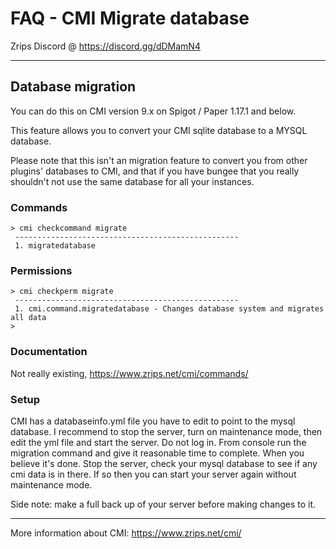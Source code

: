 # FAQ - CMI Migrate database

Zrips Discord @ https://discord.gg/dDMamN4 

---

## Database migration

You can do this on CMI version 9.x on Spigot / Paper 1.17.1 and below.

This feature allows you to convert your CMI sqlite database to a MYSQL database.

Please note that this isn't an migration feature to convert you from other plugins' databases to CMI, and that if you have bungee that you really shouldn't not use the same database for all your instances.

### Commands

```
> cmi checkcommand migrate
 --------------------------------------------------
 1. migratedatabase
```

### Permissions

```
> cmi checkperm migrate
 --------------------------------------------------
 1. cmi.command.migratedatabase - Changes database system and migrates all data
>
```

### Documentation

Not really existing, https://www.zrips.net/cmi/commands/

### Setup

CMI has a databaseinfo.yml file you have to edit to point to the mysql database. I recommend to stop the server, turn on maintenance mode, then edit the yml file and start the server. Do not log in. From console run the migration command and give it reasonable time to complete. When you believe it's done. Stop the server, check your mysql database to see if any cmi data is in there. If so then you can start your server again without maintenance mode. 

Side note: make a full back up of your server before making changes to it.

---

More information about CMI: https://www.zrips.net/cmi/
